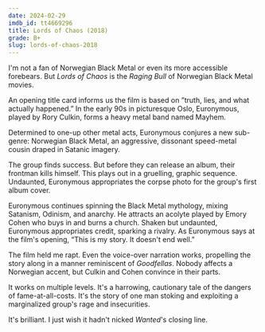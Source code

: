 ```yaml
---
date: 2024-02-29
imdb_id: tt4669296
title: Lords of Chaos (2018)
grade: B+
slug: lords-of-chaos-2018
---
```


I'm not a fan of Norwegian Black Metal or even its more accessible forebears. But _Lords of Chaos_ is the <span data-imdb-id="tt0081398">_Raging Bull_</span> of Norwegian Black Metal movies.

<!-- end -->

An opening title card informs us the film is based on ”truth, lies, and what actually happened.” In the early 90s in picturesque Oslo, Euronymous, played by Rory Culkin, forms a heavy metal band named Mayhem.

Determined to one-up other metal acts, Euronymous conjures a new sub-genre: Norwegian Black Metal, an aggressive, dissonant speed-metal cousin draped in Satanic imagery.

The group finds success. But before they can release an album, their frontman kills himself. This plays out in a gruelling, graphic sequence. Undaunted, Euronymous appropriates the corpse photo for the group's first album cover.

Euronymous continues spinning the Black Metal mythology, mixing Satanism, Odinism, and anarchy. He attracts an acolyte played by Emory Cohen who buys in and burns a church. Shaken but undaunted, Euronymous appropriates credit, sparking a rivalry. As Euronymous says at the film's opening, “This is my story. It doesn't end well.”

The film held me rapt. Even the voice-over narration works, propelling the story along in a manner reminiscent of <span data-imdb-id="tt0099685">_Goodfellas_</span>. Nobody affects a Norwegian accent, but Culkin and Cohen convince in their parts.

It works on multiple levels. It's a harrowing, cautionary tale of the dangers of fame-at-all-costs. It's the story of one man stoking and exploiting a marginalized group's rage and insecurities.

It's brilliant. I just wish it hadn't nicked <span data-imdb-id="tt0493464">_Wanted_</span>'s closing line.
